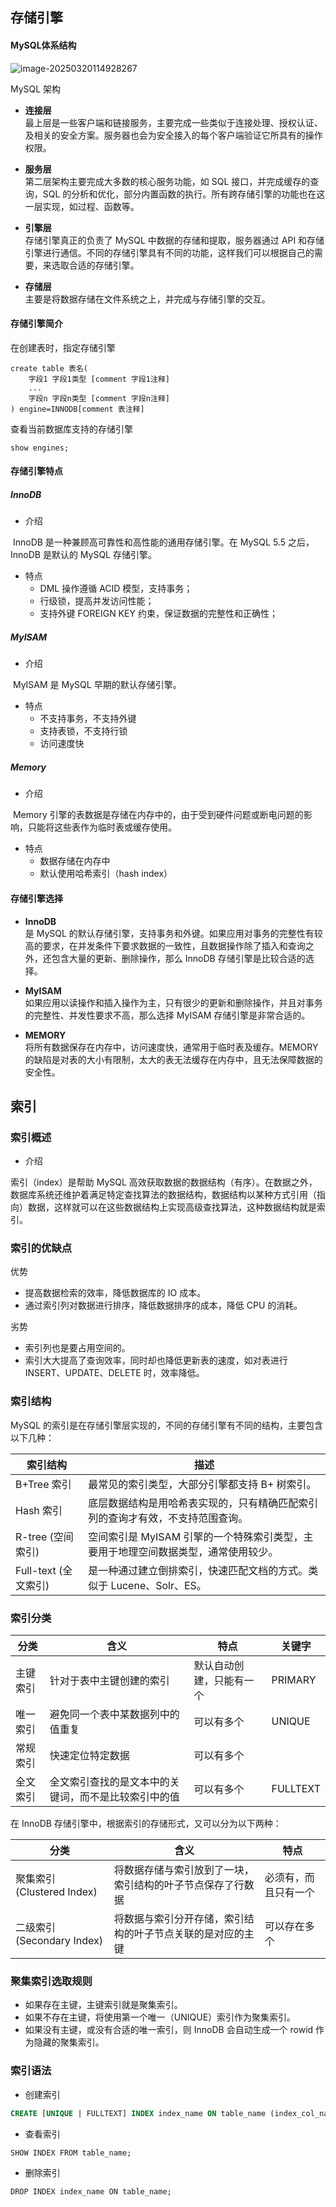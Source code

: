 ## 存储引擎

#### MySQL体系结构

![image-20250320114928267](C:\Users\lenovo\AppData\Roaming\Typora\typora-user-images\image-20250320114928267.png)





MySQL 架构

- **连接层**  
  最上层是一些客户端和链接服务，主要完成一些类似于连接处理、授权认证、及相关的安全方案。服务器也会为安全接入的每个客户端验证它所具有的操作权限。

- **服务层**  
  第二层架构主要完成大多数的核心服务功能，如 SQL 接口，并完成缓存的查询，SQL 的分析和优化，部分内置函数的执行。所有跨存储引擎的功能也在这一层实现，如过程、函数等。

- **引擎层**  
  存储引擎真正的负责了 MySQL 中数据的存储和提取，服务器通过 API 和存储引擎进行通信。不同的存储引擎具有不同的功能，这样我们可以根据自己的需要，来选取合适的存储引擎。

- **存储层**  
  主要是将数据存储在文件系统之上，并完成与存储引擎的交互。

#### 存储引擎简介

在创建表时，指定存储引擎

```mysql
create table 表名(
	字段1 字段1类型 [comment 字段1注释]
    ...
    字段n 字段n类型 [comment 字段n注释]
) engine=INNODB[comment 表注释]
```

查看当前数据库支持的存储引擎

```mysql
show engines;
```

#### 存储引擎特点

##### InnoDB

- 介绍

​		InnoDB 是一种兼顾高可靠性和高性能的通用存储引擎。在 MySQL 5.5 之后，InnoDB 是默认的 MySQL 存储引擎。

- 特点
  - DML 操作遵循 ACID 模型，支持事务；
  - 行级锁，提高并发访问性能；
  - 支持外键 FOREIGN KEY 约束，保证数据的完整性和正确性；

##### MyISAM

- 介绍  

​		MyISAM 是 MySQL 早期的默认存储引擎。

- 特点  
  - 不支持事务，不支持外键  
  - 支持表锁，不支持行锁  
  - 访问速度快

##### Memory

- 介绍  

​		Memory 引擎的表数据是存储在内存中的，由于受到硬件问题或断电问题的影响，只能将这些表作为临时表或缓存使用。

- 特点  
  - 数据存储在内存中  
  - 默认使用哈希索引（hash index）

#### 存储引擎选择

- **InnoDB**  
  是 MySQL 的默认存储引擎，支持事务和外键。如果应用对事务的完整性有较高的要求，在并发条件下要求数据的一致性，且数据操作除了插入和查询之外，还包含大量的更新、删除操作，那么 InnoDB 存储引擎是比较合适的选择。

- **MyISAM**  
  如果应用以读操作和插入操作为主，只有很少的更新和删除操作，并且对事务的完整性、并发性要求不高，那么选择 MyISAM 存储引擎是非常合适的。

- **MEMORY**  
  将所有数据保存在内存中，访问速度快，通常用于临时表及缓存。MEMORY 的缺陷是对表的大小有限制，太大的表无法缓存在内存中，且无法保障数据的安全性。

## 索引

### 索引概述

- 介绍

索引（index）是帮助 MySQL 高效获取数据的数据结构（有序）。在数据之外，数据库系统还维护着满足特定查找算法的数据结构，数据结构以某种方式引用（指向）数据，这样就可以在这些数据结构上实现高级查找算法，这种数据结构就是索引。



### 索引的优缺点

优势

- 提高数据检索的效率，降低数据库的 IO 成本。
- 通过索引列对数据进行排序，降低数据排序的成本，降低 CPU 的消耗。

劣势

- 索引列也是要占用空间的。
- 索引大大提高了查询效率，同时却也降低更新表的速度，如对表进行 INSERT、UPDATE、DELETE 时，效率降低。

### 索引结构

MySQL 的索引是在存储引擎层实现的，不同的存储引擎有不同的结构，主要包含以下几种：

| 索引结构             | 描述                                                         |
| -------------------- | ------------------------------------------------------------ |
| B+Tree 索引          | 最常见的索引类型，大部分引擎都支持 B+ 树索引。               |
| Hash 索引            | 底层数据结构是用哈希表实现的，只有精确匹配索引列的查询才有效，不支持范围查询。 |
| R-tree (空间索引)    | 空间索引是 MyISAM 引擎的一个特殊索引类型，主要用于地理空间数据类型，通常使用较少。 |
| Full-text (全文索引) | 是一种通过建立倒排索引，快速匹配文档的方式。类似于 Lucene、Solr、ES。 |

### 索引分类

| 分类     | 含义                                                 | 特点                     | 关键字   |
| -------- | ---------------------------------------------------- | ------------------------ | -------- |
| 主键索引 | 针对于表中主键创建的索引                             | 默认自动创建，只能有一个 | PRIMARY  |
| 唯一索引 | 避免同一个表中某数据列中的值重复                     | 可以有多个               | UNIQUE   |
| 常规索引 | 快速定位特定数据                                     | 可以有多个               |          |
| 全文索引 | 全文索引查找的是文本中的关键词，而不是比较索引中的值 | 可以有多个               | FULLTEXT |

在 InnoDB 存储引擎中，根据索引的存储形式，又可以分为以下两种：

| 分类                       | 含义                                                       | 特点                 |
| -------------------------- | ---------------------------------------------------------- | -------------------- |
| 聚集索引 (Clustered Index) | 将数据存储与索引放到了一块，索引结构的叶子节点保存了行数据 | 必须有，而且只有一个 |
| 二级索引 (Secondary Index) | 将数据与索引分开存储，索引结构的叶子节点关联的是对应的主键 | 可以存在多个         |

### 聚集索引选取规则

- 如果存在主键，主键索引就是聚集索引。
- 如果不存在主键，将使用第一个唯一（UNIQUE）索引作为聚集索引。
- 如果没有主键，或没有合适的唯一索引，则 InnoDB 会自动生成一个 rowid 作为隐藏的聚集索引。

### 索引语法

- 创建索引

```sql
CREATE [UNIQUE | FULLTEXT] INDEX index_name ON table_name (index_col_name,...);
```

- 查看索引

```
SHOW INDEX FROM table_name;
```

- 删除索引

```
DROP INDEX index_name ON table_name;
```